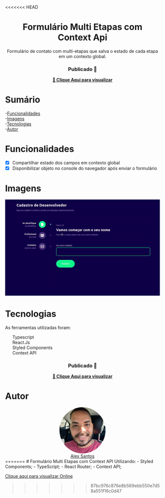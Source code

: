 <<<<<<< HEAD
<h1 align="center">Formulário Multi Etapas com Context Api</h1>

<p align="center">Formulário de contato com multi-etapas que salva o estado de cada etapa em um contexto global.</p>

<div align="center">
  <h3> Publicado 🚀 </h3>
  <strong><a href="https://form-multi-etapas.vercel.app/">🔗 Clique Aqui para visualizar</a></strong>
</div>

# Sumário
-[Funcionalidades](#funcionalidades) <br/>
-[Imagens](#imagens)<br/>
-[Tecnologias](#tecnologias)<br/>
-[Autor](#autor) <br/>


<a id="funcionalidades"></a>
# Funcionalidades
- [x] Compartilhar estado dos campos em contexto global
- [x] Disponibilizar objeto no console do navegador após enviar o formulário

<a id="imagens"></a>
# Imagens
<div id="images" align="center">
<img alt="Form Multi Etapas" title="Funcionamento do Form Multi Etapas" src="./github/form-multi-etapas.gif" width="700px" />
</div>

<a id="tecnologias"></a>
# Tecnologias
As ferramentas utilizadas foram:
<ul style="list-style: none">
  <li>Typescript</li>
  <li>React.Js</li>
  <li>Styled Components</li>
  <li>Context API</li>
</ul>

<div align="center">
  <h3> Publicado 🚀 </h3>
  <strong><a href="https://form-multi-etapas.vercel.app/">🔗 Clique Aqui para visualizar</a></strong>
</div>

<a id="autor"></a>
# Autor
<div align="center" style="display: flex; flex-direction: column; justify-content: center">
<div algin="center">
<img align="center" alt="Alex Santos" title="Foto de Alex Santos" src="./github/devalexsantos.jpeg" width="150px" style="border-radius: 50%"/>
</div>
<a href="https://github.com/devalexsantos">Alex Santos</a>
</div>
=======
# Formulário Multi Etapas com Context API
Utilizando:
- Styled Components;
- TypeScript;
- React Router;
- Context API;

<a href="https://form-multi-etapas.vercel.app/" target="_blank">Clique aqui para visualizar Online</a>
>>>>>>> 87bc976c876e8b569ebb550e7d58a551f16c0d47
